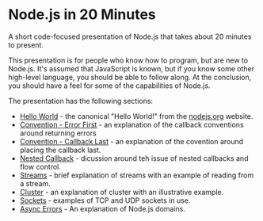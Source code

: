 # Node.js in 20 Minutes

A short code-focused presentation of Node.js that takes about 20 minutes to present.

This presentation is for people who know how to program, but are new to Node.js.
It's assumed that JavaScript is known, but if you know some other high-level
language, you should be able to follow along. At the conclusion, you should have
a feel for some of the capabilities of Node.js.

The presentation has the following sections:

* [Hello World](https://github.com/stdarg/Node20Min/tree/master/01_HelloWorld) -
  the canonical "Hello World!" from the [nodejs.org](http://nodejs.org) website.
* [Convention - Error First](https://github.com/stdarg/Node20Min/tree/master/02_Convention_Error) -
  an explanation of the callback conventions around returning errors
* [Convention - Callback Last](https://github.com/stdarg/Node20Min/tree/master/03_Convention_Callback) -
  an explanation of the covention around placing the callback last.
* [Nested Callback](https://github.com/stdarg/Node20Min/tree/master/04_Nested_Callbacks) -
  dicussion around teh issue of nested callbacks and flow control.
* [Streams](https://github.com/stdarg/Node20Min/tree/master/05_Streams) -
  brief explanation of streams with an example of reading from a stream.
* [Cluster](https://github.com/stdarg/Node20Min/tree/master/06_Cluster) -
  an explanation of cluster with an illustrative example.
* [Sockets](https://github.com/stdarg/Node20Min/tree/master/07_Sockets) -
  examples of TCP and UDP sockets in use.
* [Async Errors](https://github.com/stdarg/Node20Min/tree/master/08_Async_Errors) -
  An explanation of Node.js domains.

